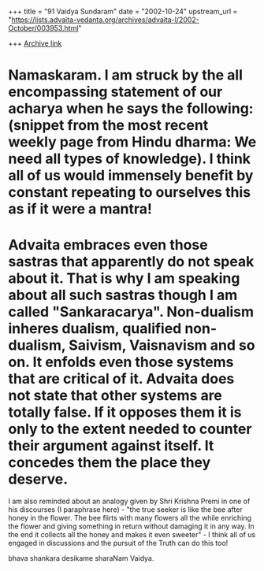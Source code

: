 +++
title = "91 Vaidya Sundaram"
date = "2002-10-24"
upstream_url = "https://lists.advaita-vedanta.org/archives/advaita-l/2002-October/003953.html"

+++
[Archive link](https://lists.advaita-vedanta.org/archives/advaita-l/2002-October/003953.html)

Namaskaram.
 I am struck by the all encompassing statement of our acharya when he says
the following: (snippet from the most recent weekly page from Hindu dharma:
We need all types of knowledge). I think all of us would immensely benefit
by constant repeating to ourselves this as if it were a mantra!
=
 Advaita embraces even those sastras that apparently do not speak about it.
That is why I am speaking about all such sastras though I am called
"Sankaracarya". Non-dualism inheres dualism, qualified non-dualism, Saivism,
Vaisnavism and so on. It enfolds even those systems that are critical of it.
Advaita does not state that other systems are totally false. If it opposes
them it is only to the extent needed to counter their argument against
itself. It concedes them the place they deserve.
=

I am also reminded about an analogy given by Shri Krishna Premi in one of
his discourses (I paraphrase here) - "the true seeker is like the bee after
honey in the flower. The bee flirts with many flowers all the while
enriching the flower and giving something in return without damaging it in
any way. In the end it collects all the honey and makes it even sweeter" - I
think all of us engaged in discussions and the pursuit of the Truth can do
this too!


bhava shankara desikame sharaNam
Vaidya.

